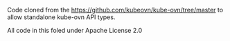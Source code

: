 Code cloned from the https://github.com/kubeovn/kube-ovn/tree/master to allow standalone kube-ovn API types.


All code in this foled under Apache License 2.0
